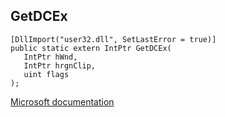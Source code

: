 ## GetDCEx

```
[DllImport("user32.dll", SetLastError = true)]
public static extern IntPtr GetDCEx(
   IntPtr hWnd,
   IntPtr hrgnClip,
   uint flags
);
```

[Microsoft documentation](https://docs.microsoft.com/en-us/windows/win32/api/winuser/nf-winuser-getdcex)
